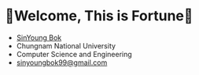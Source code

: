 # 💙Welcome, This is Fortune💙
- [SinYoung Bok](https://www.linkedin.com/in/sin-young-bok-875bba190/)
- Chungnam National University
- Computer Science and Engineering
- sinyoungbok99@gmail.com
